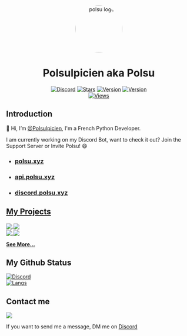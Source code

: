 <!--
  Hi, Please don't remove this line !

  >> Github:  https://github.com/Polsulpicien
  >> Discord: https://discord.gg/xm9QX3Q

  Thanks <3
-->

<div align="center">
    <a href="https://discord.gg/xm9QX3Q"><img src="https://user-images.githubusercontent.com/70817001/218705745-4d683dab-709e-45c5-8a3b-f23d4231e4cd.png" alt="polsu logo" height="128" style="border-radius: 50%"></a>
    <h1>Polsulpicien aka Polsu</h1>
</div>
<div align="center">
        <a href="https://discord.gg/xm9QX3Q"><img src="https://img.shields.io/discord/761623845119328257?color=blue&label=Discord&logo=discord&style=for-the-badge&logoColor=fff" alt="Discord"></a>
        <a href="https://github.com/Polsulpicien"><img src="https://img.shields.io/github/stars/Polsulpicien?color=yellow&logo=github&style=for-the-badge" alt="Stars"></a>
        <a href="https://github.com/Polsulpicien"><img src="https://img.shields.io/badge/Python-3.11-green?style=for-the-badge&logo=python&logoColor=fff" alt="Version"></a>
        <a href="https://github.com/Polsulpicien"><img src="https://img.shields.io/badge/HTML-5-E34F26?style=for-the-badge&logo=html5&logoColor=fff" alt="Version"></a>
        <br>
        <a href="https://github.com/Polsulpicien"><img src="https://komarev.com/ghpvc/?username=Polsulpicien&color=blueviolet&style=flat-square" alt="Views"></a>
</div>

## Introduction

👋 Hi, I’m [@Polsulpicien](https://github.com/Polsulpicien), I'm a French Python Developer.  
  
I am currently working on my Discord Bot, want to check it out? Join the Support Server or Invite Polsu! 😄  
- <h3><a href="https://polsu.xyz">polsu.xyz</h3>  
- <h3><a href="https://api.polsu.xyz">api.polsu.xyz</h3>  
- <h3><a href="https://discord.polsu.xyz">discord.polsu.xyz</h3>  

## My Projects

<a href="https://github.com/Polsulpicien/polsu-overlay">
  <img align="center" src="https://github-readme-stats.vercel.app/api/pin/?username=Polsulpicien&repo=polsu-overlay&bg_color=30,48eacf,544f96&title_color=fff&text_color=fff&border_color=000000"/>
</a>
<a href="https://github.com/Polsulpicien/CROUStillant">
  <img align="center" src="https://github-readme-stats.vercel.app/api/pin/?username=Polsulpicien&repo=CROUStillant&bg_color=30,48eacf,544f96&title_color=fff&text_color=fff&border_color=000000"/>
</a>
<br>
<a href="https://github.com/Polsulpicien/discord.py-advanced-calculator">
  <img align="center" src="https://github-readme-stats.vercel.app/api/pin/?username=Polsulpicien&repo=discord.py-advanced-calculator&bg_color=30,48eacf,544f96&title_color=fff&text_color=fff&border_color=000000"/>
</a>
<a href="https://github.com/Polsulpicien/ip-scanner">
  <img align="center" src="https://github-readme-stats.vercel.app/api/pin/?username=Polsulpicien&repo=ip-scanner&bg_color=30,48eacf,544f96&title_color=fff&text_color=fff&border_color=000000"/>
</a>
<br>

**[See More...](https://github.com/Polsulpicien?tab=repositories)**

## My Github Status

<a href="https://github.com/Polsulpicien"><img src="https://github-readme-stats.vercel.app/api?username=Polsulpicien&bg_color=30,48eacf,544f96&title_color=fff&text_color=fff&border_color=000000" alt="Discord"></a>
<br>
<a href="https://github.com/Polsulpicien"><img src="https://github-readme-stats.vercel.app/api/top-langs/?username=Polsulpicien&bg_color=30,48eacf,544f96&title_color=fff&text_color=fff&border_color=000000" alt="Langs"></a>

## Contact me

<a href="https://discord.gg/xm9QX3Qr">
  <img align="center" src="https://discord.c99.nl/widget/theme-3/647487369246801921.png" />
</a>  

If you want to send me a message, DM me on [Discord](https://discord.gg/xm9QX3Q)
